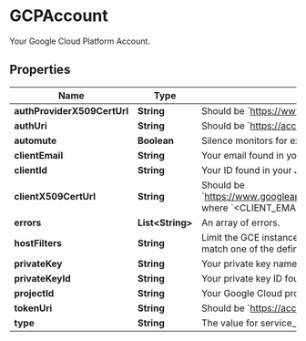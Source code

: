 

# GCPAccount

Your Google Cloud Platform Account.

## Properties

Name | Type | Description | Notes
------------ | ------------- | ------------- | -------------
**authProviderX509CertUrl** | **String** | Should be &#x60;https://www.googleapis.com/oauth2/v1/certs&#x60;. |  [optional]
**authUri** | **String** | Should be &#x60;https://accounts.google.com/o/oauth2/auth&#x60;. |  [optional]
**automute** | **Boolean** | Silence monitors for expected GCE instance shutdowns. |  [optional]
**clientEmail** | **String** | Your email found in your JSON service account key. |  [optional]
**clientId** | **String** | Your ID found in your JSON service account key. |  [optional]
**clientX509CertUrl** | **String** | Should be &#x60;https://www.googleapis.com/robot/v1/metadata/x509/&lt;CLIENT_EMAIL&gt;&#x60; where &#x60;&lt;CLIENT_EMAIL&gt;&#x60; is the email found in your JSON service account key. |  [optional]
**errors** | **List&lt;String&gt;** | An array of errors. |  [optional]
**hostFilters** | **String** | Limit the GCE instances that are pulled into Datadog by using tags. Only hosts that match one of the defined tags are imported into Datadog. |  [optional]
**privateKey** | **String** | Your private key name found in your JSON service account key. |  [optional]
**privateKeyId** | **String** | Your private key ID found in your JSON service account key. |  [optional]
**projectId** | **String** | Your Google Cloud project ID found in your JSON service account key. |  [optional]
**tokenUri** | **String** | Should be &#x60;https://accounts.google.com/o/oauth2/token&#x60;. |  [optional]
**type** | **String** | The value for service_account found in your JSON service account key. |  [optional]



